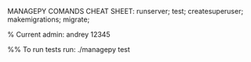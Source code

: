 MANAGEPY COMANDS CHEAT SHEET:
runserver;
test;
createsuperuser;
makemigrations;
migrate;

% Current admin:
andrey
12345

%% To run tests run:
./managepy test



